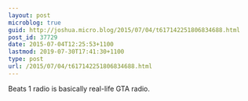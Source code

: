 ```yaml
---
layout: post
microblog: true
guid: http://joshua.micro.blog/2015/07/04/t617142251806834688.html
post_id: 37729
date: 2015-07-04T12:25:53+1100
lastmod: 2019-07-30T17:41:30+1100
type: post
url: /2015/07/04/t617142251806834688.html
---
```

Beats 1 radio is basically real-life GTA radio.
